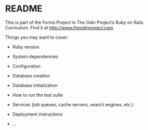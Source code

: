 # README

This is part of the Forms Project in The Odin Project’s Ruby on Rails Curriculum. Find it at http://www.theodinproject.com


Things you may want to cover:

* Ruby version

* System dependencies

* Configuration

* Database creation

* Database initialization

* How to run the test suite

* Services (job queues, cache servers, search engines, etc.)

* Deployment instructions

* ...
